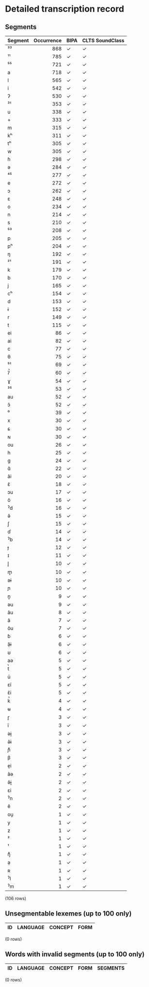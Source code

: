 
# Detailed transcription record

## Segments

| Segment | Occurrence | BIPA | CLTS SoundClass |
|:----------|-------------:|:-------|:------------------|
| ³³ | 868 | ✓ | ✓ |
| ¹¹ | 785 | ✓ | ✓ |
| ⁵⁵ | 721 | ✓ | ✓ |
| a | 718 | ✓ | ✓ |
| l | 565 | ✓ | ✓ |
| i | 542 | ✓ | ✓ |
| ʔ | 530 | ✓ | ✓ |
| ³¹ | 353 | ✓ | ✓ |
| u | 338 | ✓ | ✓ |
| + | 333 | ✓ | ✓ |
| m | 315 | ✓ | ✓ |
| kʰ | 311 | ✓ | ✓ |
| tʰ | 305 | ✓ | ✓ |
| w | 305 | ✓ | ✓ |
| ɦ | 298 | ✓ | ✓ |
| ə | 284 | ✓ | ✓ |
| ⁴⁵ | 277 | ✓ | ✓ |
| e | 272 | ✓ | ✓ |
| ɔ | 262 | ✓ | ✓ |
| ɛ | 248 | ✓ | ✓ |
| o | 234 | ✓ | ✓ |
| n | 214 | ✓ | ✓ |
| s | 210 | ✓ | ✓ |
| ⁵³ | 208 | ✓ | ✓ |
| p | 205 | ✓ | ✓ |
| pʰ | 204 | ✓ | ✓ |
| ŋ | 192 | ✓ | ✓ |
| ²¹ | 191 | ✓ | ✓ |
| k | 179 | ✓ | ✓ |
| b | 170 | ✓ | ✓ |
| j | 165 | ✓ | ✓ |
| cʰ | 154 | ✓ | ✓ |
| d | 153 | ✓ | ✓ |
| ɨ | 152 | ✓ | ✓ |
| r | 149 | ✓ | ✓ |
| t | 115 | ✓ | ✓ |
| ei | 86 | ✓ | ✓ |
| ai | 82 | ✓ | ✓ |
| c | 77 | ✓ | ✓ |
| θ | 75 | ✓ | ✓ |
| ⁵¹ | 69 | ✓ | ✓ |
| ʔ̚ | 60 | ✓ | ✓ |
| ɣ | 54 | ✓ | ✓ |
| ³⁵ | 53 | ✓ | ✓ |
| au | 52 | ✓ | ✓ |
| ɔ̃ | 52 | ✓ | ✓ |
| ⁰ | 39 | ✓ | ✓ |
| x | 30 | ✓ | ✓ |
| ɕ | 30 | ✓ | ✓ |
| ɴ | 30 | ✓ | ✓ |
| ou | 26 | ✓ | ✓ |
| h | 25 | ✓ | ✓ |
| g | 24 | ✓ | ✓ |
| ɑ̃ | 22 | ✓ | ✓ |
| ãi | 20 | ✓ | ✓ |
| ɛ̃ | 18 | ✓ | ✓ |
| ɔu | 17 | ✓ | ✓ |
| õ | 16 | ✓ | ✓ |
| ˀd | 16 | ✓ | ✓ |
| ə̃ | 15 | ✓ | ✓ |
| ʃ | 15 | ✓ | ✓ |
| ɗ | 14 | ✓ | ✓ |
| ˀb | 14 | ✓ | ✓ |
| ɟ | 12 | ✓ | ✓ |
| ɪ | 11 | ✓ | ✓ |
| l̥ | 10 | ✓ | ✓ |
| m̥ | 10 | ✓ | ✓ |
| əɨ | 10 | ✓ | ✓ |
| ɲ | 10 | ✓ | ✓ |
| n̥ | 9 | ✓ | ✓ |
| əu | 9 | ✓ | ✓ |
| ãu | 8 | ✓ | ✓ |
| ã | 7 | ✓ | ✓ |
| õu | 7 | ✓ | ✓ |
| ɓ | 6 | ✓ | ✓ |
| ə̤̃ɨ | 6 | ✓ | ✓ |
| ʊ | 6 | ✓ | ✓ |
| aə | 5 | ✓ | ✓ |
| t̚ | 5 | ✓ | ✓ |
| ũ | 5 | ✓ | ✓ |
| ɛĩ | 5 | ✓ | ✓ |
| ɛ̃i | 5 | ✓ | ✓ |
| k̚ | 4 | ✓ | ✓ |
| ʉ | 4 | ✓ | ✓ |
| r̥ | 3 | ✓ | ✓ |
| ĩ | 3 | ✓ | ✓ |
| əɨ̯ | 3 | ✓ | ✓ |
| ə̃ɨ | 3 | ✓ | ✓ |
| ɲ̊ | 3 | ✓ | ✓ |
| β | 3 | ✓ | ✓ |
| e̤i | 2 | ✓ | ✓ |
| ãə | 2 | ✓ | ✓ |
| ə̃ɨ̯ | 2 | ✓ | ✓ |
| ɛi | 2 | ✓ | ✓ |
| ˀn | 2 | ✓ | ✓ |
| ẽ | 2 | ✓ | ✓ |
| ou̯ | 1 | ✓ | ✓ |
| y | 1 | ✓ | ✓ |
| z | 1 | ✓ | ✓ |
| ² | 1 | ✓ | ✓ |
| ¹ | 1 | ✓ | ✓ |
| ŋ̊ | 1 | ✓ | ✓ |
| ə̤ | 1 | ✓ | ✓ |
| ʀ | 1 | ✓ | ✓ |
| ˀl | 1 | ✓ | ✓ |
| ˀm | 1 | ✓ | ✓ |

(106 rows)



## Unsegmentable lexemes (up to 100 only)

| ID | LANGUAGE | CONCEPT | FORM |
|------|------------|-----------|--------|

(0 rows)



## Words with invalid segments (up to 100 only)

| ID | LANGUAGE | CONCEPT | FORM | SEGMENTS |
|------|------------|-----------|--------|------------|

(0 rows)


